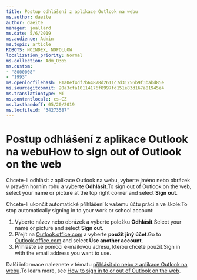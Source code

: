 ```yaml
---
title: Postup odhlášení z aplikace Outlook na webu
ms.author: daeite
author: daeite
manager: joallard
ms.date: 5/6/2019
ms.audience: Admin
ms.topic: article
ROBOTS: NOINDEX, NOFOLLOW
localization_priority: Normal
ms.collection: Adm_O365
ms.custom:
- "8000008"
- "1993"
ms.openlocfilehash: 81a0ef4df7b64878d2611c7d31256b9f3babd85e
ms.sourcegitcommit: 20a3cfa10114176f8997fd151e83d167a81945e4
ms.translationtype: MT
ms.contentlocale: cs-CZ
ms.lasthandoff: 05/20/2019
ms.locfileid: "34273587"
---
```

# <a name="how-to-sign-out-of-outlook-on-the-web"></a><span data-ttu-id="e4f57-102">Postup odhlášení z aplikace Outlook na webu</span><span class="sxs-lookup"><span data-stu-id="e4f57-102">How to sign out of Outlook on the web</span></span>

<span data-ttu-id="e4f57-103">Chcete-li odhlásit z aplikace Outlook na webu, vyberte jméno nebo obrázek v pravém horním rohu a vyberte **Odhlásit**.</span><span class="sxs-lookup"><span data-stu-id="e4f57-103">To sign out of Outlook on the web, select your name or picture at the top right corner and select **Sign out**.</span></span>

<span data-ttu-id="e4f57-104">Chcete-li ukončit automatické přihlášení k vašemu účtu práci a ve škole:</span><span class="sxs-lookup"><span data-stu-id="e4f57-104">To stop automatically signing in to your work or school account:</span></span>

1. <span data-ttu-id="e4f57-105">Vyberte název nebo obrázek a vyberte položku **Odhlásit**.</span><span class="sxs-lookup"><span data-stu-id="e4f57-105">Select your name or picture and select **Sign out**.</span></span>
1. <span data-ttu-id="e4f57-106">Přejít na [Outlook.office.com](https://outlook.office.com/) a vyberte **použít jiný účet**.</span><span class="sxs-lookup"><span data-stu-id="e4f57-106">Go to [Outlook.office.com](https://outlook.office.com/) and select **Use another account**.</span></span>
1. <span data-ttu-id="e4f57-107">Přihlaste se pomocí e-mailovou adresu, kterou chcete použít.</span><span class="sxs-lookup"><span data-stu-id="e4f57-107">Sign in with the email address you want to use.</span></span>

<span data-ttu-id="e4f57-108">Další informace naleznete v tématu [přihlásit do nebo z aplikace Outlook na webu](https://support.office.com/article/763fab4d-0138-4814-b450-37fc286bcb79).</span><span class="sxs-lookup"><span data-stu-id="e4f57-108">To learn more, see [How to sign in to or out of Outlook on the web](https://support.office.com/article/763fab4d-0138-4814-b450-37fc286bcb79).</span></span>